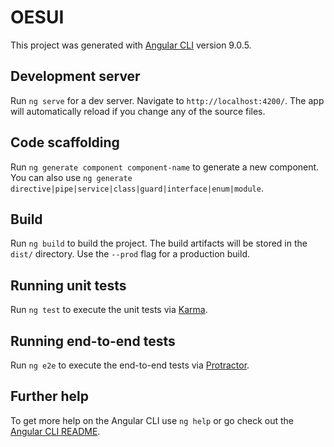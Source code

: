 # OESUI
 
This project was generated with [Angular CLI](https://github.com/angular/angular-cli) version 9.0.5.
 
## Development server
 

Run `ng serve` for a dev server. Navigate to `http://localhost:4200/`. The app will automatically reload if you change any of the source files.

## Code scaffolding 
 
Run `ng generate component component-name` to generate a new component. You can also use `ng generate directive|pipe|service|class|guard|interface|enum|module`.
 
## Build

Run `ng build` to build the project. The build artifacts will be stored in the `dist/` directory. Use the `--prod` flag for a production build.

## Running unit tests

Run `ng test` to execute the unit tests via [Karma](https://karma-runner.github.io).

## Running end-to-end tests

Run `ng e2e` to execute the end-to-end tests via [Protractor](http://www.protractortest.org/).

## Further help

To get more help on the Angular CLI use `ng help` or go check out the [Angular CLI README](https://github.com/angular/angular-cli/blob/master/README.md).
